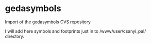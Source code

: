 # gedasymbols
Import of the gedasymbols CVS repository

I will add here symbols and footprints just in to /www/user/csanyi_pal/
 directory.
